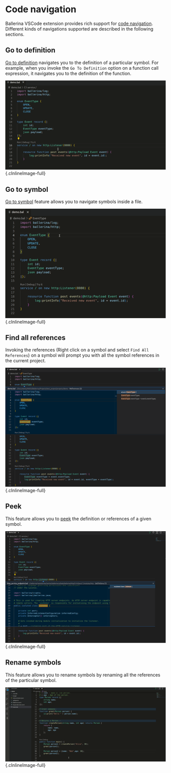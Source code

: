 # Code navigation

Ballerina VSCode extension provides rich support for [code navigation](https://code.visualstudio.com/docs/editor/editingevolved). Different kinds of navigations supported are described in the following sections.

## Go to definition

[Go to definition](https://code.visualstudio.com/docs/editor/editingevolved#_go-to-definition) navigates you to the definition of a particular symbol. For example, when you invoke the `Go To Definition` option on a function call expression, it navigates you to the definition of the function.

![Go to definition support](../img/edit-the-code/code-navigation/go-to-definition.gif){.cInlineImage-full}

## Go to symbol

[Go to symbol](https://code.visualstudio.com/docs/editor/editingevolved#_go-to-symbol) feature allows you to navigate symbols inside a file.

![Go to symbol](../img/edit-the-code/code-navigation/go-to-symbol.gif){.cInlineImage-full}

## Find all references

Invoking the references (Right click on a symbol and select `Find All References`) on a symbol will prompt you with all the symbol references in the current project.

![Find all references](../img/edit-the-code/code-navigation/find-all-references.png){.cInlineImage-full}

## Peek

This feature allows you to [peek](https://code.visualstudio.com/docs/editor/editingevolved#_peek) the definition or references of a given symbol.

![Peek definition](../img/edit-the-code/code-navigation/peek-definition.png){.cInlineImage-full}

## Rename symbols
This feature allows you to rename symbols by renaming all the references of the particular symbol.

![Rename symbols](../img/edit-the-code/code-navigation/rename-symbols.gif){.cInlineImage-full}


